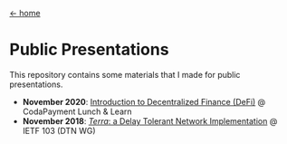 [← home](/)
# Public Presentations

This repository contains some materials that I made for public presentations.

* __November 2020__: <a href="2020-intro-defi/">Introduction to Decentralized Finance (DeFi)</a> @ CodaPayment Lunch & Learn
* __November 2018__: <a href="2018-ietf-terra/">_Terra_: a Delay Tolerant Network Implementation</a> @ IETF 103 (DTN WG)

